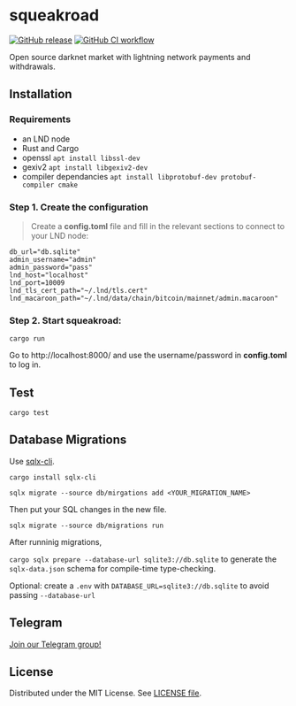 # squeakroad

[![GitHub release](https://img.shields.io/github/release/yzernik/squeakroad.svg)](https://github.com/yzernik/squeakroad/releases)
[![GitHub CI workflow](https://github.com/yzernik/squeakroad/actions/workflows/ci.yaml/badge.svg)](https://github.com/yzernik/squeakroad/actions/workflows/ci.yaml)

Open source darknet market with lightning network payments and withdrawals.

## Installation

### Requirements
* an LND node
* Rust and Cargo
* openssl `apt install libssl-dev`
* gexiv2 `apt install libgexiv2-dev`
* compiler dependancies `apt install libprotobuf-dev protobuf-compiler cmake`

### Step 1. Create the configuration
> Create a **config.toml** file and fill in the relevant sections to connect to your LND node:

```
db_url="db.sqlite"
admin_username="admin"
admin_password="pass"
lnd_host="localhost"
lnd_port=10009
lnd_tls_cert_path="~/.lnd/tls.cert"
lnd_macaroon_path="~/.lnd/data/chain/bitcoin/mainnet/admin.macaroon"
```

### Step 2. Start squeakroad:

```
cargo run
```

Go to http://localhost:8000/ and use the username/password in **config.toml** to log in.

## Test

```
cargo test
```

## Database Migrations

Use [sqlx-cli](https://crates.io/crates/sqlx-cli/).

`cargo install sqlx-cli`

`sqlx migrate --source db/mirgations add <YOUR_MIGRATION_NAME>`

Then put your SQL changes in the new file. 

`sqlx migrate --source db/migrations run`

After runninig migrations,

`cargo sqlx prepare --database-url sqlite3://db.sqlite` to generate the `sqlx-data.json` schema for compile-time type-checking.

Optional: create a `.env` with `DATABASE_URL=sqlite3://db.sqlite` to avoid passing `--database-url`

## Telegram

[Join our Telegram group!](https://t.me/squeakroad)

## License

Distributed under the MIT License. See [LICENSE file](LICENSE).
